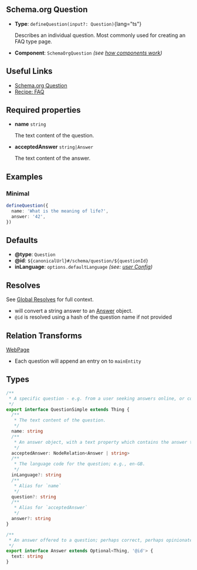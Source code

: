## Schema.org Question

- **Type**: `defineQuestion(input?: Question)`{lang="ts"}

  Describes an individual question. Most commonly used for creating an FAQ type page.

- **Component**: `SchemaOrgQuestion` _(see [how components work](/schema-org/guides/components))_

## Useful Links

- [Schema.org Question](https://schema.org/Question)
- [Recipe: FAQ](/guide/recipes/faq)

## Required properties

- **name** `string`

  The text content of the question.

- **acceptedAnswer** `string|Answer`

  The text content of the answer.


## Examples

### Minimal

```ts
defineQuestion({
  name: 'What is the meaning of life?',
  answer: '42',
})
```

## Defaults

- **@type**: `Question`
- **@id**: `${canonicalUrl}#/schema/question/${questionId}`
- **inLanguage**: `options.defaultLanguage` _(see: [user Config](/schema-org/guides/user-config))_

## Resolves

See [Global Resolves](/guide/getting-started/how-it-works#global-resolves) for full context.

- will convert a string answer to an [Answer](https://schema.org/Answer) object.
- `@id` is resolved using a hash of the question name if not provided

## Relation Transforms

[WebPage](/schema/webpage)

- Each question will append an entry on to `mainEntity`

## Types

```ts
/**
 * A specific question - e.g. from a user seeking answers online, or collected in a Frequently Asked Questions (FAQ) document.
 */
export interface QuestionSimple extends Thing {
  /**
   * The text content of the question.
   */
  name: string
  /**
   * An answer object, with a text property which contains the answer to the question.
   */
  acceptedAnswer: NodeRelation<Answer | string>
  /**
   * The language code for the question; e.g., en-GB.
   */
  inLanguage?: string
  /**
   * Alias for `name`
   */
  question?: string
  /**
   * Alias for `acceptedAnswer`
   */
  answer?: string
}

/**
 * An answer offered to a question; perhaps correct, perhaps opinionated or wrong.
 */
export interface Answer extends Optional<Thing, '@id'> {
  text: string
}
```

